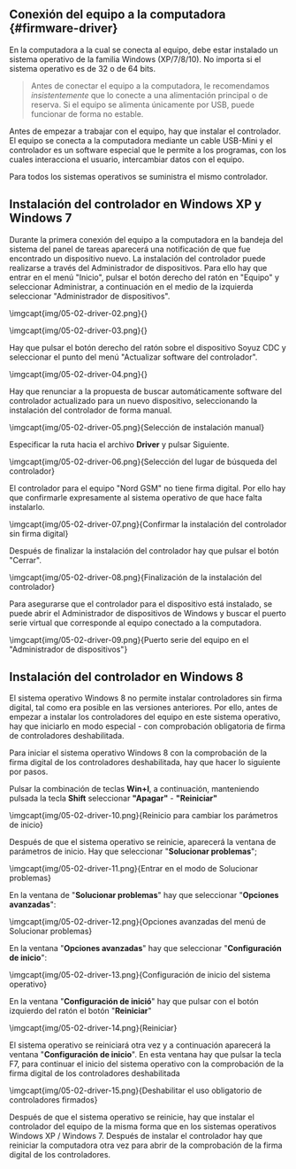 ## Conexión del equipo a la computadora {#firmware-driver}

En la computadora a la cual se conecta al equipo, debe estar instalado un sistema operativo de la familia Windows (XP/7/8/10). No importa si el sistema operativo es de 32 o de 64 bits.

> Antes de conectar el equipo a la computadora, le recomendamos *insistentemente* que lo conecte a una alimentación principal o de reserva. Si el equipo se alimenta únicamente por USB, puede funcionar de forma no estable.

Antes de empezar a trabajar con el equipo, hay que instalar el controlador. El equipo se conecta a la computadora mediante un cable USB-Mini y el controlador es un software especial que le permite a los programas, con los cuales interacciona el usuario, intercambiar datos con el equipo.

Para todos los sistemas operativos se suministra el mismo controlador.

## Instalación del controlador en Windows XP y Windows 7

Durante la primera conexión del equipo a la computadora en la bandeja del sistema del panel de tareas aparecerá una notificación de que fue encontrado un dispositivo nuevo. La instalación del controlador puede realizarse a través del Administrador de dispositivos. Para ello hay que entrar en el menú "Inicio", pulsar el botón derecho del ratón en "Equipo" y seleccionar Administrar, a continuación en el medio de la izquierda seleccionar "Administrador de dispositivos".

\imgcapt{img/05-02-driver-02.png}{}

\imgcapt{img/05-02-driver-03.png}{}

Hay que pulsar el botón derecho del ratón sobre el dispositivo Soyuz CDC y seleccionar el punto del menú "Actualizar software del controlador".

\imgcapt{img/05-02-driver-04.png}{}

Hay que renunciar a la propuesta de buscar automáticamente software del controlador actualizado para un nuevo dispositivo, seleccionando la instalación del controlador de forma manual.

\imgcapt{img/05-02-driver-05.png}{Selección de instalación manual}

Especificar la ruta hacia el archivo **Driver** y pulsar Siguiente.

\imgcapt{img/05-02-driver-06.png}{Selección del lugar de búsqueda del controlador}

El controlador para el equipo "Nord GSM" no tiene firma digital. Por ello hay que confirmarle expresamente al sistema operativo de que hace falta instalarlo.

\imgcapt{img/05-02-driver-07.png}{Confirmar la instalación del controlador sin firma digital}

Después de finalizar la instalación del controlador hay que pulsar el botón "Cerrar".

\imgcapt{img/05-02-driver-08.png}{Finalización de la instalación del controlador}

Para asegurarse que el controlador para el dispositivo está instalado, se puede abrir el Administrador de dispositivos de Windows y buscar el puerto serie virtual que corresponde al equipo conectado a la computadora.

\imgcapt{img/05-02-driver-09.png}{Puerto serie del equipo en el "Administrador de dispositivos"}


## Instalación del controlador en Windows 8

El sistema operativo Windows 8 no permite instalar controladores sin firma digital, tal como era posible en las versiones anteriores. Por ello, antes de empezar a instalar los controladores del equipo en este sistema operativo, hay que iniciarlo en modo especial - con comprobación obligatoria de firma de controladores deshabilitada.

Para iniciar el sistema operativo Windows 8 con la comprobación de la firma digital de los controladores deshabilitada, hay que hacer lo siguiente por pasos.

Pulsar la combinación de teclas **Win+I**, a continuación, manteniendo pulsada la tecla **Shift** seleccionar **"Apagar"** - **"Reiniciar"**

\imgcapt{img/05-02-driver-10.png}{Reinicio para cambiar los parámetros de inicio}

Después de que el sistema operativo se reinicie, aparecerá la ventana de parámetros de inicio. Hay que seleccionar "**Solucionar problemas**";

\imgcapt{img/05-02-driver-11.png}{Entrar en el modo de Solucionar problemas}

En la ventana de "**Solucionar problemas**" hay que seleccionar "**Opciones avanzadas**":

\imgcapt{img/05-02-driver-12.png}{Opciones avanzadas del menú de Solucionar problemas}

En la ventana "**Opciones avanzadas**" hay que seleccionar "**Configuración de inicio**":

\imgcapt{img/05-02-driver-13.png}{Configuración de inicio del sistema operativo}

En la ventana "**Configuración de inició**" hay que pulsar con el botón izquierdo del ratón el botón "**Reiniciar**"

\imgcapt{img/05-02-driver-14.png}{Reiniciar}

El sistema operativo se reiniciará otra vez y a continuación aparecerá la ventana "**Configuración de inicio**". En esta ventana hay que pulsar la tecla F7, para continuar el inicio del sistema operativo con la comprobación de la firma digital de los controladores deshabilitada


\imgcapt{img/05-02-driver-15.png}{Deshabilitar el uso obligatorio de controladores firmados}

Después de que el sistema operativo se reinicie, hay que instalar el controlador del equipo de la misma forma que en los sistemas operativos Windows XP / Windows 7. Después de instalar el controlador hay que reiniciar la computadora otra vez para abrir de la comprobación de la firma digital de los controladores.

